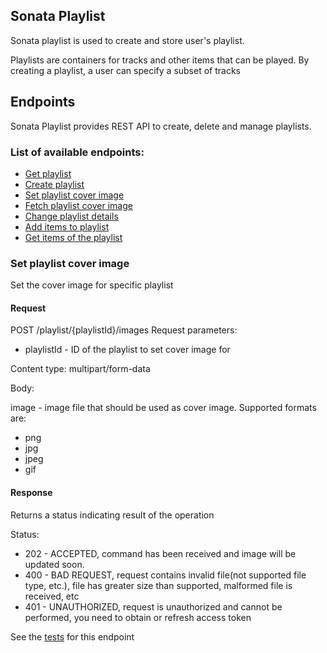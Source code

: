 ## Sonata Playlist

Sonata playlist is used to create and store user's playlist.

Playlists are containers for tracks and other items that can be played. By creating a playlist,
a user can specify a subset of tracks

## Endpoints

Sonata Playlist provides REST API to create, delete and manage playlists.

### List of available endpoints:

- [Get playlist](docs/Get_playlist_by_ID.MD)
- [Create playlist](docs/Create_Playlist.MD)
- [Set playlist cover image](#Set-playlist-cover-image)
- [Fetch playlist cover image](docs/Get_playlist_cover_image.MD)
- [Change playlist details](docs/Change_playlist_details.MD)
- [Add items to playlist](docs/Add_item_to_playlist.MD)
- [Get items of the playlist](docs/Get_playlist_items.MD)

### Set playlist cover image

Set the cover image for specific playlist

#### Request
POST /playlist/{playlistId}/images
Request parameters:

- playlistId - ID of the playlist to set cover image for

Content type: multipart/form-data

Body:

image - image file that should be used as cover image. Supported formats are:
- png
- jpg
- jpeg
- gif


#### Response

Returns a status indicating result of the operation

Status:

- 202 - ACCEPTED, command has been received and image will be updated soon.
- 400 - BAD REQUEST, request contains invalid file(not supported file type, etc.), file has greater size than supported, malformed file is received, etc
- 401 - UNAUTHORIZED, request is unauthorized and cannot be performed, you need to obtain or refresh access token

See the [tests](src/test/java/com/odeyalo/sonata/playlists/controller/PlaylistImageUploadEndpointTest.java) for this endpoint
